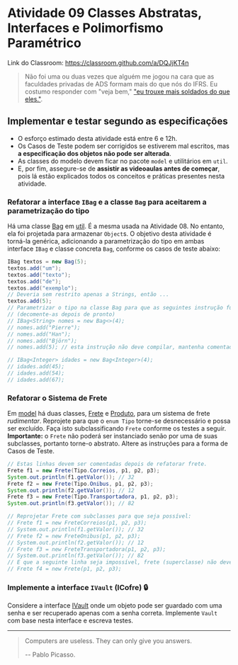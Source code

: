 # Atividade 09 Classes Abstratas, Interfaces e Polimorfismo Paramétrico

Link do Classroom: <https://classroom.github.com/a/DQJjKT4n>

> Não foi uma ou duas vezes que alguém
> me jogou na cara que as faculdades privadas
> de ADS formam mais do que nós do IFRS.
> Eu costumo responder com "veja bem,"
> ["eu trouxe mais soldados do que eles."](https://youtu.be/Hgg8_OHMaAs).



## Implementar e testar segundo as especificações

- O esforço estimado desta atividade está entre 6 e 12h.
- Os Casos de Teste podem ser corrigidos se estiverem mal escritos, mas **a especificação dos objetos não pode ser alterada**.
- As classes do modelo devem ficar no pacote `model` e utilitários em `util`.
- E, por fim, assegure-se de **assistir as videoaulas antes de começar**, pois lá estão explicados todos os conceitos e práticas presentes nesta atividade.



### Refatorar a interface `IBag` e a classe `Bag` para aceitarem a parametrização do tipo

Há uma classe [Bag](src/util/Bag.java) em [util](src/util/). É a mesma usada na Atividade 08. No entanto, ela foi projetada para armazenar `Object`s. O objetivo desta atividade é torná-la genérica, adicionando a parametrização do tipo em ambas interface `IBag` e classe concreta `Bag`, conforme os casos de teste abaixo:

```java
IBag textos = new Bag(5);
textos.add("um");
textos.add("texto");
textos.add("de");
textos.add("exemplo");
// Deveria sem restrito apenas a Strings, então ...
textos.add(5);
// Parametrizar o tipo na classe Bag para que as seguintes instrução funcionem:
// (decomente-as depois de pronto)
// IBag<String> nomes = new Bag<>(4);
// nomes.add("Pierre");
// nomes.add("Han");
// nomes.add("Björn");
// nomes.add(5); // esta instrução não deve compilar, mantenha comentada.

// IBag<Integer> idades = new Bag<Integer>(4);
// idades.add(45);
// idades.add(54);
// idades.add(67);
```



### Refatorar o Sistema de Frete

Em [model](src/model/) há duas classes, [Frete](src/model/Frete.java) e [Produto](src/model/Produto.java), para um sistema de frete _rudimentar_. Reprojete para que o `enum Tipo` torne-se desnecessário e possa ser excluído. Faça isto subclassificando `Frete` conforme os testes a seguir. **Importante:** o `Frete` não poderá ser instanciado senão por uma de suas subclasses, portanto torne-o abstrato. Altere as instruções para a forma de Casos de Teste.

```java
// Estas linhas devem ser comentadas depois de refatorar frete.
Frete f1 = new Frete(Tipo.Correios, p1, p2, p3);
System.out.println(f1.getValor()); // 32
Frete f2 = new Frete(Tipo.Onibus, p1, p2, p3);
System.out.println(f2.getValor()); // 12
Frete f3 = new Frete(Tipo.Transportadora, p1, p2, p3);
System.out.println(f3.getValor()); // 82

// Reprojetar Frete com subclasses para que seja possível:
// Frete f1 = new FreteCorreios(p1, p2, p3);
// System.out.println(f1.getValor()); // 32
// Frete f2 = new FreteOnibus(p1, p2, p3);
// System.out.println(f2.getValor()); // 12
// Frete f3 = new FreteTransportadora(p1, p2, p3);
// System.out.println(f3.getValor()); // 82
// E que a seguinte linha seja impossível, frete (superclasse) não deve ser instanciado:
// Frete f4 = new Frete(p1, p2, p3);
```



### Implemente a interface `IVault` (ICofre) 🔒

Considere a interface [IVault](src/util/IVault.java) onde um objeto pode ser guardado com uma senha e ser recuperado apenas com a senha correta. Implemente `Vault` com base nesta interface e escreva testes.



* * *

> Computers are useless. They can only give you answers.
>
> -- Pablo Picasso.
